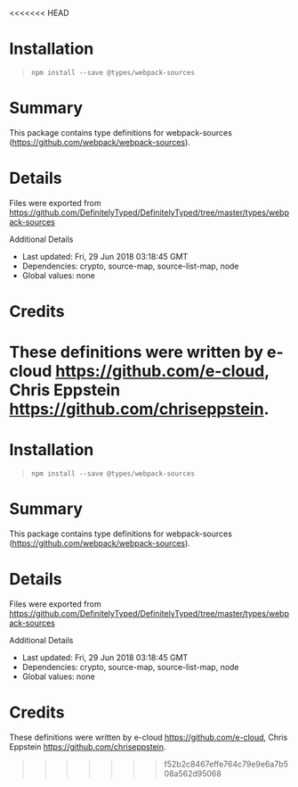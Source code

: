 <<<<<<< HEAD
# Installation
> `npm install --save @types/webpack-sources`

# Summary
This package contains type definitions for webpack-sources (https://github.com/webpack/webpack-sources).

# Details
Files were exported from https://github.com/DefinitelyTyped/DefinitelyTyped/tree/master/types/webpack-sources

Additional Details
 * Last updated: Fri, 29 Jun 2018 03:18:45 GMT
 * Dependencies: crypto, source-map, source-list-map, node
 * Global values: none

# Credits
These definitions were written by e-cloud <https://github.com/e-cloud>, Chris Eppstein <https://github.com/chriseppstein>.
=======
# Installation
> `npm install --save @types/webpack-sources`

# Summary
This package contains type definitions for webpack-sources (https://github.com/webpack/webpack-sources).

# Details
Files were exported from https://github.com/DefinitelyTyped/DefinitelyTyped/tree/master/types/webpack-sources

Additional Details
 * Last updated: Fri, 29 Jun 2018 03:18:45 GMT
 * Dependencies: crypto, source-map, source-list-map, node
 * Global values: none

# Credits
These definitions were written by e-cloud <https://github.com/e-cloud>, Chris Eppstein <https://github.com/chriseppstein>.
>>>>>>> f52b2c8467effe764c79e9e6a7b508a562d95068

